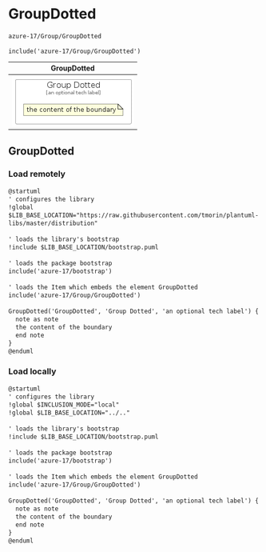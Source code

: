 # GroupDotted


```text
azure-17/Group/GroupDotted
```

```text
include('azure-17/Group/GroupDotted')
```



| GroupDotted |
| :---: |
| ![illustration for GroupDotted](../../azure-17/Group/GroupDotted.Local.png) |







## GroupDotted

### Load remotely
```plantuml
@startuml
' configures the library
!global $LIB_BASE_LOCATION="https://raw.githubusercontent.com/tmorin/plantuml-libs/master/distribution"

' loads the library's bootstrap
!include $LIB_BASE_LOCATION/bootstrap.puml

' loads the package bootstrap
include('azure-17/bootstrap')

' loads the Item which embeds the element GroupDotted
include('azure-17/Group/GroupDotted')

GroupDotted('GroupDotted', 'Group Dotted', 'an optional tech label') {
  note as note
  the content of the boundary
  end note
}
@enduml
```

### Load locally
```plantuml
@startuml
' configures the library
!global $INCLUSION_MODE="local"
!global $LIB_BASE_LOCATION="../.."

' loads the library's bootstrap
!include $LIB_BASE_LOCATION/bootstrap.puml

' loads the package bootstrap
include('azure-17/bootstrap')

' loads the Item which embeds the element GroupDotted
include('azure-17/Group/GroupDotted')

GroupDotted('GroupDotted', 'Group Dotted', 'an optional tech label') {
  note as note
  the content of the boundary
  end note
}
@enduml
```

